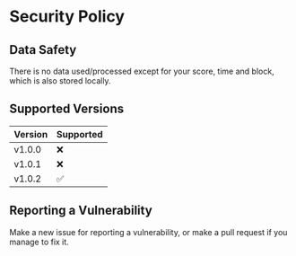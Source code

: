 # Security Policy

## Data Safety
There is no data used/processed except for your score, time and block, which is also stored locally.

## Supported Versions

| Version | Supported          |
| ------- | ------------------ |
| v1.0.0  |         ❌         |
| v1.0.1  |         ❌         |
| v1.0.2  |         ✅         |
 
## Reporting a Vulnerability
Make a new issue for reporting a vulnerability, or make a pull request if you manage to fix it.